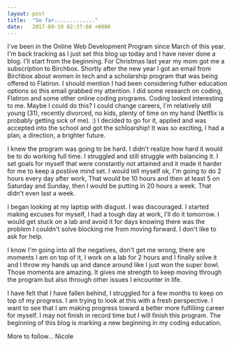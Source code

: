 ```yaml
---
layout: post
title:  "So far............."
date:   2017-09-10 02:37:08 +0000
---
```



I've been in the Online Web Development Program since March of this year. I'm back tracking as I just set this blog up today and I have never done a blog. I'll start from the beginning. For Christmas last year my mom got me a subscription to Birchbox. Shortly after the new year I got an email from Birchbox about women in tech and a scholarship program that was being offered to Flatiron. I should mention I had been considering futher education options so this email grabbed my attention. I did some research on coding, Flatiron and some other online coding programs. Coding looked interesting to me. Maybe I could do this? I could change careers, I'm relatively still young (31), recently divorced, no kids, plenty of time on my hand (Netflix is probably getting sick of me). :) I decided to go for it, applied and was accepted into the school and got the schloarship! It was so exciting, I had a plan, a direction, a brighter future. 

I knew the program was going to be hard. I didn't realize how hard it would be to do working full time. I struggled and still struggle with balancing it. I set goals for myself that were constantly not attained and it made it harder for me to keep a postiive mind set. I would tell myself ok, I'm going to do 2 hours every day after work, That would be 10 hours and then at least 5 on Saturday and Sunday, then I would be putting in 20 hours a week. That didn't even last a week.

I began looking at my laptop with disgust. I was discouraged. I started making excuses for myself, I had a tough day at work, I'll do it tomorrow. I would get stuck on a lab and avoid it for days knowing there was the problem I couldn't solve blocking me from moving forward. I don't like to ask for help. 

I know I'm going into all the negatives, don't get me wrong, there are moments I am on top of it, I work on a lab for 2 hours and I finally solve it and I throw my hands up and dance around like I just won the super bowl. Those moments are amazing. It gives me strength to keep moving through the program but also through other issues I encounter in life. 

I have felt that I have fallen behind, I struggled for a few months to keep on top of my progress. I am trying to look at this with a fresh perspective. I want to see that I am making progress toward a better more fulfiliing career for myself. I may not finish in record time but I will finish this program. The beginning of this blog is marking a new beginning in my coding education. 

More to follow... Nicole
